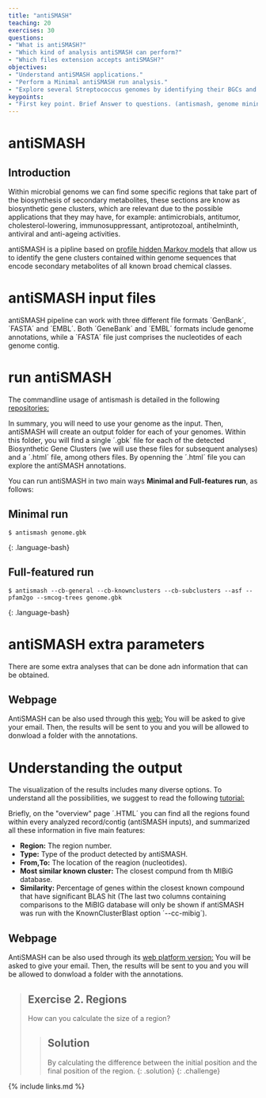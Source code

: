 ```yaml
---
title: "antiSMASH"
teaching: 20
exercises: 30
questions:
- "What is antiSMASH?"
- "Which kind of analysis antiSMASH can perform?"
- "Which files extension accepts antiSMASH?"
objectives:
- "Understand antiSMASH applications."
- "Perform a Minimal antiSMASH run analysis."
- "Explore several Streptococcus genomes by identifying their BGCs and types of secondary metabolites produced."
keypoints:
- "First key point. Brief Answer to questions. (antismash, genome mining, secondary metabolism, bacteria, bioactive coumpounds)"
---
```


# antiSMASH

## Introduction

Within microbial genoms we can find some specific regions that take part of the biosynthesis of secondary metabolites, these sections are know as biosynthetic gene clusters, which are relevant due to the possible applications that they may have, for example: antimicrobials, antitumor, cholesterol-lowering, immunosuppressant, antiprotozoal, antihelminth, antiviral and anti-ageing activities.

antiSMASH is a pipline based on [profile hidden Markov models](https://www.ebi.ac.uk/training/online/courses/pfam-creating-protein-families/what-are-profile-hidden-markov-models-hmms/#:~:text=Profile%20HMMs%20are%20probabilistic%20models,the%20alignment%2C%20see%20Figure%202) that allow us to identify the gene clusters contained within genome sequences that encode secondary metabolites of all known broad chemical classes.

# antiSMASH input files

  antiSMASH pipeline can work with three different file formats ´GenBank´, ´FASTA´ and ´EMBL´. Both ´GeneBank´ and ´EMBL´ formats include genome annotations, while a ´FASTA´ file just comprises the nucleotides of each genome contig. 


# run antiSMASH 

The commandline usage of antismash is detailed in the following [repositories:](https://docs.antismash.secondarymetabolites.org/command_line/)

In summary, you will need to use your genome as the input. Then, antiSMASH will create an output folder for each of your genomes. Within this folder, you will find a single ´.gbk´ file for each of the detected Biosynthetic Gene Clusters (we will use these files for subsequent analyses) and a ´.html´ file, among others files. By openning the ´.html´ file you can explore the antiSMASH annotations.

You can run antiSMASH in two main ways **Minimal and Full-features run**, as follows:
## Minimal run
~~~
$ antismash genome.gbk
~~~
{: .language-bash}

## Full-featured run
~~~
$ antismash --cb-general --cb-knownclusters --cb-subclusters --asf --pfam2go --smcog-trees genome.gbk
~~~
{: .language-bash}

# antiSMASH extra parameters

There are some extra analyses that can be done adn information that can be obtained.

## Webpage
AntiSMASH can be also used through this [web:](https://antismash.secondarymetabolites.org/#!/start)
You will be asked to give your email. Then, the results will be sent to you and you will be allowed to donwload a folder with the annotations.

# Understanding the output

The visualization of the results includes many diverse options. To understand all the possibilities, we suggest to read the following [tutorial:](https://docs.antismash.secondarymetabolites.org/understanding_output/)

Briefly, on the "overview" page ´.HTML´ you can find all the regions found within every analyzed record/contig (antiSMASH inputs), and summarized all these information in five main features:

* **Region:** The region number.
* **Type:** Type of the product detected by antiSMASH.
* **From,To:** The location of the reagion (nucleotides).
* **Most similar known cluster:** The closest compund from th MIBiG database.
* **Similarity:** Percentage of genes within the closest known compound that have significant BLAS hit (The last two columns containing comparisons to the MiBIG database will only be shown if antiSMASH was run with the KnownClusterBlast option ´--cc-mibig´).

## Webpage
AntiSMASH can be also used through its [web platform version:](https://antismash.secondarymetabolites.org/#!/start)
You will be asked to give your email. Then, the results will be sent to you and you will be allowed to donwload a folder with the annotations.

> ## Exercise 2. Regions
> How can you calculate the size of a region?
> 
> > ## Solution
> > By calculating the difference between the initial position and the final position of the region.
> {: .solution}
{: .challenge}

{% include links.md %}
